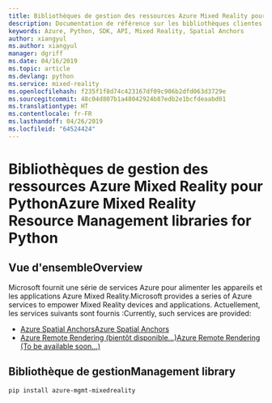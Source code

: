 ```yaml
---
title: Bibliothèques de gestion des ressources Azure Mixed Reality pour Python
description: Documentation de référence sur les bibliothèques clientes Python pour la gestion des ressources Azure Mixed Reality
keywords: Azure, Python, SDK, API, Mixed Reality, Spatial Anchors
author: xiangyul
ms.author: xiangyul
manager: dgriff
ms.date: 04/16/2019
ms.topic: article
ms.devlang: python
ms.service: mixed-reality
ms.openlocfilehash: f235f1f8d74c423167df09c906b2dfd063d3729e
ms.sourcegitcommit: 48c04d807b1a48042924b87edb2e1bcfdeaabd01
ms.translationtype: HT
ms.contentlocale: fr-FR
ms.lasthandoff: 04/26/2019
ms.locfileid: "64524424"
---
```

# <a name="azure-mixed-reality-resource-management-libraries-for-python"></a><span data-ttu-id="b8655-104">Bibliothèques de gestion des ressources Azure Mixed Reality pour Python</span><span class="sxs-lookup"><span data-stu-id="b8655-104">Azure Mixed Reality Resource Management libraries for Python</span></span>

## <a name="overview"></a><span data-ttu-id="b8655-105">Vue d'ensemble</span><span class="sxs-lookup"><span data-stu-id="b8655-105">Overview</span></span>

<span data-ttu-id="b8655-106">Microsoft fournit une série de services Azure pour alimenter les appareils et les applications Azure Mixed Reality.</span><span class="sxs-lookup"><span data-stu-id="b8655-106">Microsoft provides a series of Azure services to empower Mixed Reality devices and applications.</span></span> <span data-ttu-id="b8655-107">Actuellement, les services suivants sont fournis :</span><span class="sxs-lookup"><span data-stu-id="b8655-107">Currently, such services are provided:</span></span>

* [<span data-ttu-id="b8655-108">Azure Spatial Anchors</span><span class="sxs-lookup"><span data-stu-id="b8655-108">Azure Spatial Anchors</span></span>](https://azure.microsoft.com/en-us/services/spatial-anchors/)
* [<span data-ttu-id="b8655-109">Azure Remote Rendering (bientôt disponible...)</span><span class="sxs-lookup"><span data-stu-id="b8655-109">Azure Remote Rendering (To be available soon...)</span></span>](https://azure.microsoft.com/en-us/services/remote-rendering/)

## <a name="management-library"></a><span data-ttu-id="b8655-110">Bibliothèque de gestion</span><span class="sxs-lookup"><span data-stu-id="b8655-110">Management library</span></span>
```bash
pip install azure-mgmt-mixedreality
```
